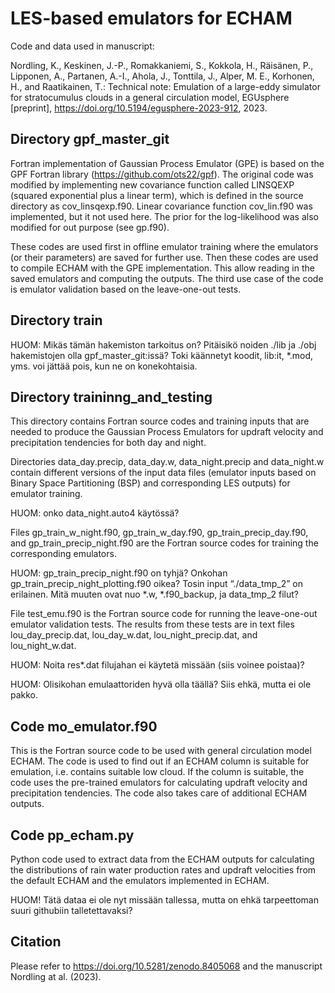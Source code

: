 # LES-based emulators for ECHAM

Code and data used in manuscript:

Nordling, K., Keskinen, J.-P., Romakkaniemi, S., Kokkola, H., Räisänen, P., Lipponen, A., Partanen, A.-I., Ahola, J., Tonttila, J., Alper, M. E., Korhonen, H., and Raatikainen, T.: Technical note: Emulation of a large-eddy simulator for stratocumulus clouds in a general circulation model, EGUsphere [preprint], https://doi.org/10.5194/egusphere-2023-912, 2023.

## Directory gpf_master_git
Fortran implementation of Gaussian Process Emulator (GPE) is based on the GPF Fortran library (https://github.com/ots22/gpf). The original code was modified by implementing new covariance function called LINSQEXP (squared exponential plus a linear term), which is defined in the source directory as cov_linsqexp.f90. Linear covariance function cov_lin.f90 was implemented, but it not used here. The prior for the log-likelihood was also modified for out purpose (see gp.f90).

These codes are used first in offline emulator training where the emulators (or their parameters) are saved for further use. Then these codes are used to compile ECHAM with the GPE implementation. This allow reading in the saved emulators and computing the outputs. The third use case of the code is emulator validation based on the leave-one-out tests.

## Directory train
HUOM: Mikäs tämän hakemiston tarkoitus on? Pitäisikö noiden ./lib ja ./obj hakemistojen olla gpf_master_git:issä? Toki käännetyt koodit, lib:it, *.mod, yms. voi jättää pois, kun ne on konekohtaisia.

## Directory traininng_and_testing
This directory contains Fortran source codes and training inputs that are needed to produce the Gaussian Process Emulators for updraft velocity and precipitation tendencies for both day and night.

Directories data_day.precip, data_day.w, data_night.precip and data_night.w contain different versions of the input data files (emulator inputs based on Binary Space Partitioning (BSP) and corresponding LES outputs) for emulator training.

HUOM: onko data_night.auto4 käytössä?

Files gp_train_w_night.f90, gp_train_w_day.f90, gp_train_precip_day.f90, and gp_train_precip_night.f90 are the Fortran source codes for training the corresponding emulators.

HUOM: gp_train_precip_night.f90 on tyhjä? Onkohan gp_train_precip_night_plotting.f90 oikea? Tosin input “./data_tmp_2” on erilainen. Mitä muuten ovat nuo *.w, *.f90_backup, ja data_tmp_2 filut?

File test_emu.f90 is the Fortran source code for running the leave-one-out emulator validation tests. The results from these tests are in text files lou_day_precip.dat, lou_day_w.dat, lou_night_precip.dat, and lou_night_w.dat.

HUOM: Noita res*.dat filujahan ei käytetä missään (siis voinee poistaa)?

HUOM: Olisikohan emulaattoriden hyvä olla täällä? Siis ehkä, mutta ei ole pakko.

## Code mo_emulator.f90

This is the Fortran source code to be used with general circulation model ECHAM. The code is used to find out if an ECHAM column is suitable for emulation, i.e. contains suitable low cloud. If the column is suitable, the code uses the pre-trained emulators for calculating updraft velocity and precipitation tendencies. The code also takes care of additional ECHAM outputs.


## Code pp_echam.py
Python code used to extract data from the ECHAM outputs for calculating the distributions of rain water production rates and updraft velocities from the default ECHAM and the emulators implemented in ECHAM.

HUOM! Tätä dataa ei ole nyt missään tallessa, mutta on ehkä tarpeettoman suuri githubiin talletettavaksi?

## Citation
Please refer to https://doi.org/10.5281/zenodo.8405068 and the manuscript Nordling at al. (2023).
